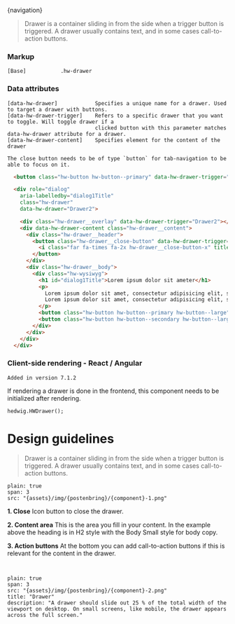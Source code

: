 


{navigation}




> Drawer is a container sliding in from the side when a trigger button is triggered. A drawer usually contains text, and in some cases call-to-action buttons.



### Markup
```code
[Base]           .hw-drawer
```

### Data attributes

```code
[data-hw-drawer]            Specifies a unique name for a drawer. Used to target a drawer with buttons.
[data-hw-drawer-trigger]    Refers to a specific drawer that you want to toggle. Will toggle drawer if a
                            clicked button with this parameter matches data-hw-drawer attribute for a drawer.
[data-hw-drawer-content]    Specifies element for the content of the drawer

```

```hint
The close button needs to be of type `button` for tab-navigation to be able to focus on it.
```

```html
  <button class="hw-button hw-button--primary" data-hw-drawer-trigger="Drawer2">Drawer with action buttons</button>

  <div role="dialog"
    aria-labelledby="dialog1Title"
    class="hw-drawer"
    data-hw-drawer="Drawer2">

    <div class="hw-drawer__overlay" data-hw-drawer-trigger="Drawer2"></div>
    <div data-hw-drawer-content class="hw-drawer__content">
      <div class="hw-drawer__header">
        <button class="hw-drawer__close-button" data-hw-drawer-trigger="Drawer2">
          <i class="far fa-times fa-2x hw-drawer__close-button-x" title="Close drawer"></i>
        </button>
      </div>
      <div class="hw-drawer__body">
        <div class="hw-wysiwyg">
          <h1 id="dialog1Title">Lorem ipsum dolor sit ameter</h1>
          <p>
            Lorem ipsum dolor sit amet, consectetur adipisicing elit, sed do eiusmod tempor incididunt ut labore et dolore magna aliqua. Ut enim ad minim veniam, quis nostrud exercitation ullamco laboris nisi ut aliquip ex ea commodo consequat. Duis aute irure dolor in reprehenderit in voluptate velit esse cillum dolore eu fugiat nulla pariatur. Excepteur sint occaecat cupidatat non proident, sunt in culpa qui officia deserunt mollit anim id est laborum.
            Lorem ipsum dolor sit amet, consectetur adipisicing elit, sed do eiusmod tempor incididunt ut labore et dolore magna aliqua. Ut enim ad minim veniam,
          </p>
          <button class="hw-button hw-button--primary hw-button--large">Lagre</button>
          <button class="hw-button hw-button--secondary hw-button--large hw-button--outline" data-hw-drawer-trigger="Drawer2">Avbryt</button>
        </div>
      </div>
    </div>
  </div>
```

### Client-side rendering - React / Angular

```hint
Added in version 7.1.2
```

If rendering a drawer is done in the frontend, this component needs to be initialized after rendering.

```code
hedwig.HWDrawer();
```







# Design guidelines

> Drawer is a container sliding in from the side when a trigger button is triggered. A drawer usually contains text, and in some cases call-to-action buttons.



```image
plain: true
span: 3
src: "{assets}/img/{postenbring}/{component}-1.png"
```

**1. Close**
Icon button to close the drawer.

**2. Content area**
This is the area you fill in your content. In the example above the heading is in H2 style with the Body Small style for body copy.

**3. Action buttons**
At the bottom you can add call-to-action buttons if this is relevant for the content in the drawer.



` `

```image
plain: true
span: 3
src: "{assets}/img/{postenbring}/{component}-2.png"
title: "Drawer"
description: "A drawer should slide out 25 % of the total width of the viewport on desktop. On small screens, like mobile, the drawer appears across the full screen."
```